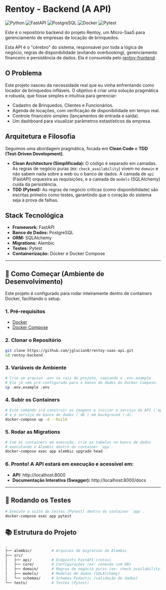 # Rentoy - Backend (A API)

![Python](https://img.shields.io/badge/Python-3.11+-3776AB?logo=python&logoColor=white)
![FastAPI](https://img.shields.io/badge/FastAPI-0.100+-009688?logo=fastapi&logoColor=white)
![PostgreSQL](https://img.shields.io/badge/PostgreSQL-15-4169E1?logo=postgresql&logoColor=white)
![Docker](https://img.shields.io/badge/Docker-20.10+-2496ED?logo=docker&logoColor=white)
![Pytest](https://img.shields.io/badge/Pytest-7.0+-0A9EDC?logo=pytest&logoColor=white)

Este é o repositório backend do projeto Rentoy, um Micro-SaaS para gerenciamento de empresas de locação de brinquedos.

Esta API é o "cérebro" do sistema, responsável por toda a lógica de negócio, regras de disponibilidade (evitando overbooking), gerenciamento financeiro e persistência de dados. Ela é consumida pelo [rentoy-frontend](https://github.com/jglucian0/rentoy-saas-app).

## O Problema

Este projeto nasceu da necessidade real que eu vinha enfrentando como locador de brinquedos infláveis. O objetivo é criar uma solução pragmática e robusta, que fosse simples e intuitiva para gerenciar:

- Cadastro de Brinquedos, Clientes e Funcionários.
- Agenda de locações, com verificação de disponibilidade em tempo real.
- Controle financeiro simples (lançamentos de entrada e saída).
- Um dashboard para visualizar parâmetros estastísticos da empresa.

## Arquitetura e Filosofia

Seguimos uma abordagem pragmática, focada em **Clean Code** e **TDD (Test-Driven Development)**.

- **Clean Architecture (Simplificada):** O código é separado em camadas. As regras de negócio puras (ex: `check_availability`) vivem no `domain` e não sabem nada sobre a web ou o banco de dados. A camada de `api` (FastAPI) orquestra as requisições, e a camada de `models` (SQLAlchemy) cuida da persistência.
- **TDD (Pytest):** As regras de negócio críticas (como disponibilidade) são escritas primeiro como testes, garantindo que o coração do sistema seja à prova de falhas.

## Stack Tecnológica

- **Framework:** FastAPI
- **Banco de Dados:** PostgreSQL
- **ORM:** SQLAlchemy
- **Migrations:** Alembic
- **Testes:** Pytest
- **Containerização:** Docker e Docker Compose

---

## 🚀 Como Começar (Ambiente de Desenvolvimento)

Este projeto é configurado para rodar inteiramente dentro de containers Docker, facilitando o setup.

### 1. Pré-requisitos

- [Docker](https://www.docker.com/get-started)
- [Docker Compose](https://docs.docker.com/compose/install/)

### 2. Clonar o Repositório

```bash
git clone https://github.com/jglucian0/rentoy-saas-api.git
cd rentoy-backend
```

### 3. Variáveis de Ambiente

```bash
# Crie um arquivo .env na raiz do projeto, copiando o .env.example
# Ele já vem pré-configurado para o banco de dados do Docker Compose.
cp .env.example .env
```

### 4. Subir os Containers

```bash
# Este comando irá construir as imagens e iniciar o serviço da API (`app`)
# e o serviço de banco de dados (`db`) em background (-d).
docker-compose up -d --build
```

### 5. Rodar as Migrations

```bash
# Com os containers em execução, crie as tabelas no banco de dados
# executando o Alembic dentro do container `app`.
docker-compose exec app alembic upgrade head
```

### 6. Pronto! A API estará em execução e acessível em:

- **API:** http://localhost:8000
- **Documentação Interativa (Swagger):** http://localhost:8000/docs

---

## 🧪 Rodando os Testes

```bash
# Execute a suíte de testes (Pytest) dentro do container `app`.
docker-compose exec app pytest
```

## 📚 Estrutura do Projeto

```bash
.
├── alembic/         # Arquivos de migration do Alembic
├── src/
│   ├── api/         # Endpoints FastAPI (rotas)
│   ├── core/        # Configurações (ex: conexão com DB)
│   ├── domain/      # Regras de negócio puras (ex: check_availability)
│   ├── models/      # Modelos de dados (SQLAlchemy)
│   └── schemas/     # Schemas Pydantic (validação de dados)
└── tests/           # Testes (Pytest)
```
